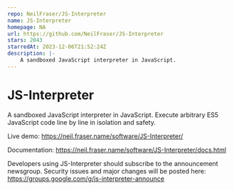 ```yaml
---
repo: NeilFraser/JS-Interpreter
name: JS-Interpreter
homepage: NA
url: https://github.com/NeilFraser/JS-Interpreter
stars: 2043
starredAt: 2023-12-06T21:52:24Z
description: |-
    A sandboxed JavaScript interpreter in JavaScript.
---
```


JS-Interpreter
==============

A sandboxed JavaScript interpreter in JavaScript.  Execute arbitrary ES5
JavaScript code line by line in isolation and safety.

Live demo:
https://neil.fraser.name/software/JS-Interpreter/

Documentation:
https://neil.fraser.name/software/JS-Interpreter/docs.html

Developers using JS-Interpreter should subscribe to the announcement newsgroup.
Security issues and major changes will be posted here:
https://groups.google.com/g/js-interpreter-announce

